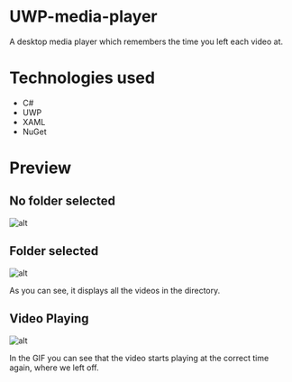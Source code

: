 # UWP-media-player

A desktop media player which remembers the time you left each video at.

# Technologies used

* C#
* UWP
* XAML
* NuGet

# Preview

## No folder selected

![alt](https://i.imgur.com/oYb5G5f.png)

## Folder selected

![alt](https://i.imgur.com/tExRzVK.png)

As you can see, it displays all the videos in the directory.

## Video Playing

![alt](https://i.imgur.com/w1xqZXS.gif)

In the GIF you can see that the video starts playing at the correct time again, where we left off.

